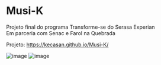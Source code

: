 # Musi-K
Projeto final do programa Transforme-se do Serasa Experian <br>
Em parceria com Senac e Farol na Quebrada

Projeto: https://kecasan.github.io/Musi-K/

![image](https://github.com/user-attachments/assets/7ffed980-3009-402d-963c-91f79560055c)
![image](https://github.com/user-attachments/assets/326806e4-e78d-4f50-9a87-71b128435164)
